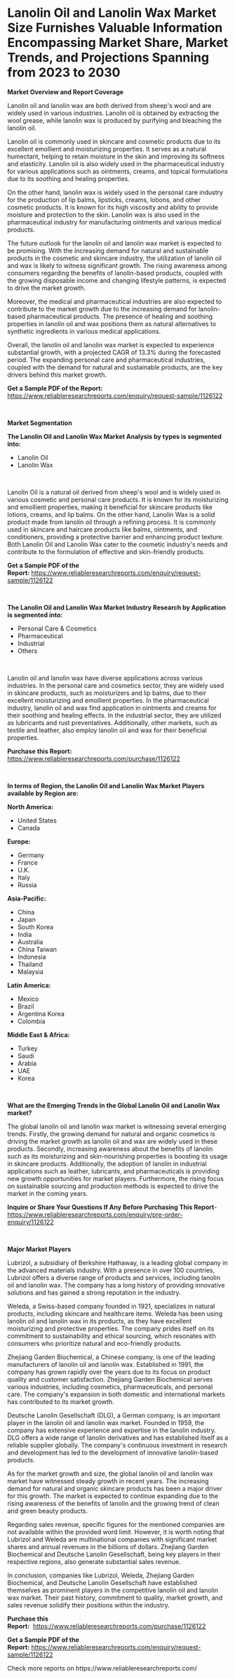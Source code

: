 <p><h1>Lanolin Oil and Lanolin Wax Market Size Furnishes Valuable Information Encompassing Market Share, Market Trends, and Projections Spanning from 2023 to 2030</h1></p><p><strong>Market Overview and Report Coverage</strong></p>
<p><p>Lanolin oil and lanolin wax are both derived from sheep's wool and are widely used in various industries. Lanolin oil is obtained by extracting the wool grease, while lanolin wax is produced by purifying and bleaching the lanolin oil. </p><p>Lanolin oil is commonly used in skincare and cosmetic products due to its excellent emollient and moisturizing properties. It serves as a natural humectant, helping to retain moisture in the skin and improving its softness and elasticity. Lanolin oil is also widely used in the pharmaceutical industry for various applications such as ointments, creams, and topical formulations due to its soothing and healing properties.</p><p>On the other hand, lanolin wax is widely used in the personal care industry for the production of lip balms, lipsticks, creams, lotions, and other cosmetic products. It is known for its high viscosity and ability to provide moisture and protection to the skin. Lanolin wax is also used in the pharmaceutical industry for manufacturing ointments and various medical products.</p><p>The future outlook for the lanolin oil and lanolin wax market is expected to be promising. With the increasing demand for natural and sustainable products in the cosmetic and skincare industry, the utilization of lanolin oil and wax is likely to witness significant growth. The rising awareness among consumers regarding the benefits of lanolin-based products, coupled with the growing disposable income and changing lifestyle patterns, is expected to drive the market growth.</p><p>Moreover, the medical and pharmaceutical industries are also expected to contribute to the market growth due to the increasing demand for lanolin-based pharmaceutical products. The presence of healing and soothing properties in lanolin oil and wax positions them as natural alternatives to synthetic ingredients in various medical applications.</p><p>Overall, the lanolin oil and lanolin wax market is expected to experience substantial growth, with a projected CAGR of 13.3% during the forecasted period. The expanding personal care and pharmaceutical industries, coupled with the demand for natural and sustainable products, are the key drivers behind this market growth.</p></p>
<p><strong>Get a Sample PDF of the Report:</strong> <a href="https://www.reliableresearchreports.com/enquiry/request-sample/1126122">https://www.reliableresearchreports.com/enquiry/request-sample/1126122</a></p>
<p>&nbsp;</p>
<p><strong>Market Segmentation</strong></p>
<p><strong>The Lanolin Oil and Lanolin Wax Market Analysis by types is segmented into:</strong></p>
<p><ul><li>Lanolin Oil</li><li>Lanolin Wax</li></ul></p>
<p>&nbsp;</p>
<p><p>Lanolin Oil is a natural oil derived from sheep's wool and is widely used in various cosmetic and personal care products. It is known for its moisturizing and emollient properties, making it beneficial for skincare products like lotions, creams, and lip balms. On the other hand, Lanolin Wax is a solid product made from lanolin oil through a refining process. It is commonly used in skincare and haircare products like balms, ointments, and conditioners, providing a protective barrier and enhancing product texture. Both Lanolin Oil and Lanolin Wax cater to the cosmetic industry's needs and contribute to the formulation of effective and skin-friendly products.</p></p>
<p><strong>Get a Sample PDF of the Report:</strong>&nbsp;<a href="https://www.reliableresearchreports.com/enquiry/request-sample/1126122">https://www.reliableresearchreports.com/enquiry/request-sample/1126122</a></p>
<p>&nbsp;</p>
<p><strong>The Lanolin Oil and Lanolin Wax Market Industry Research by Application is segmented into:</strong></p>
<p><ul><li>Personal Care & Cosmetics</li><li>Pharmaceutical</li><li>Industrial</li><li>Others</li></ul></p>
<p>&nbsp;</p>
<p><p>Lanolin oil and lanolin wax have diverse applications across various industries. In the personal care and cosmetics sector, they are widely used in skincare products, such as moisturizers and lip balms, due to their excellent moisturizing and emollient properties. In the pharmaceutical industry, lanolin oil and wax find application in ointments and creams for their soothing and healing effects. In the industrial sector, they are utilized as lubricants and rust preventatives. Additionally, other markets, such as textile and leather, also employ lanolin oil and wax for their beneficial properties.</p></p>
<p><strong>Purchase this Report:</strong>&nbsp; <a href="https://www.reliableresearchreports.com/purchase/1126122">https://www.reliableresearchreports.com/purchase/1126122</a></p>
<p>&nbsp;</p>
<p><strong>In terms of Region, the Lanolin Oil and Lanolin Wax Market Players available by Region are:</strong></p>
<p>
    <p> <strong> North America: </strong>
        <ul>
            <li>United States</li>
            <li>Canada</li>
        </ul>
        </p> 
    <p> <strong> Europe: </strong>
        <ul>
            <li>Germany</li>
            <li>France</li>
            <li>U.K.</li>
            <li>Italy</li>
            <li>Russia</li>
        </ul>
        </p> 
    <p> <strong> Asia-Pacific: </strong>
        <ul>
            <li>China</li>
            <li>Japan</li>
            <li>South Korea</li>
            <li>India</li>
            <li>Australia</li>
            <li>China Taiwan</li>
            <li>Indonesia</li>
            <li>Thailand</li>
            <li>Malaysia</li>
        </ul>
        </p> 
    <p> <strong> Latin America: </strong>
        <ul>
            <li>Mexico</li>
            <li>Brazil</li>
            <li>Argentina Korea</li>
            <li>Colombia</li>
        </ul>
        </p> 
    <p> <strong> Middle East & Africa: </strong>
        <ul>
            <li>Turkey</li>
            <li>Saudi</li>
            <li>Arabia</li>
            <li>UAE</li>
            <li>Korea</li>
        </ul>
    </p>
    </p>
<p>&nbsp;</p>
<p><strong>What are the Emerging Trends in the Global Lanolin Oil and Lanolin Wax market?</strong></p>
<p><p>The global lanolin oil and lanolin wax market is witnessing several emerging trends. Firstly, the growing demand for natural and organic cosmetics is driving the market growth as lanolin oil and wax are widely used in these products. Secondly, increasing awareness about the benefits of lanolin such as its moisturizing and skin-nourishing properties is boosting its usage in skincare products. Additionally, the adoption of lanolin in industrial applications such as leather, lubricants, and pharmaceuticals is providing new growth opportunities for market players. Furthermore, the rising focus on sustainable sourcing and production methods is expected to drive the market in the coming years.</p></p>
<p><strong>Inquire or Share Your Questions If Any Before Purchasing This Report</strong>- <a href="https://www.reliableresearchreports.com/enquiry/pre-order-enquiry/1126122">https://www.reliableresearchreports.com/enquiry/pre-order-enquiry/1126122</a></p>
<p>&nbsp;</p>
<p><strong>Major Market Players</strong></p>
<p><p>Lubrizol, a subsidiary of Berkshire Hathaway, is a leading global company in the advanced materials industry. With a presence in over 100 countries, Lubrizol offers a diverse range of products and services, including lanolin oil and lanolin wax. The company has a long history of providing innovative solutions and has gained a strong reputation in the industry. </p><p>Weleda, a Swiss-based company founded in 1921, specializes in natural products, including skincare and healthcare items. Weleda has been using lanolin oil and lanolin wax in its products, as they have excellent moisturizing and protective properties. The company prides itself on its commitment to sustainability and ethical sourcing, which resonates with consumers who prioritize natural and eco-friendly products.</p><p>Zhejiang Garden Biochemical, a Chinese company, is one of the leading manufacturers of lanolin oil and lanolin wax. Established in 1991, the company has grown rapidly over the years due to its focus on product quality and customer satisfaction. Zhejiang Garden Biochemical serves various industries, including cosmetics, pharmaceuticals, and personal care. The company's expansion in both domestic and international markets has contributed to its market growth.</p><p>Deutsche Lanolin Gesellschaft (DLG), a German company, is an important player in the lanolin oil and lanolin wax market. Founded in 1959, the company has extensive experience and expertise in the lanolin industry. DLG offers a wide range of lanolin derivatives and has established itself as a reliable supplier globally. The company's continuous investment in research and development has led to the development of innovative lanolin-based products.</p><p>As for the market growth and size, the global lanolin oil and lanolin wax market have witnessed steady growth in recent years. The increasing demand for natural and organic skincare products has been a major driver for this growth. The market is expected to continue expanding due to the rising awareness of the benefits of lanolin and the growing trend of clean and green beauty products.</p><p>Regarding sales revenue, specific figures for the mentioned companies are not available within the provided word limit. However, it is worth noting that Lubrizol and Weleda are multinational companies with significant market shares and annual revenues in the billions of dollars. Zhejiang Garden Biochemical and Deutsche Lanolin Gesellschaft, being key players in their respective regions, also generate substantial sales revenue.</p><p>In conclusion, companies like Lubrizol, Weleda, Zhejiang Garden Biochemical, and Deutsche Lanolin Gesellschaft have established themselves as prominent players in the competitive lanolin oil and lanolin wax market. Their past history, commitment to quality, market growth, and sales revenue solidify their positions within the industry.</p></p>
<p><strong>Purchase this Report:</strong>&nbsp;&nbsp;<a href="https://www.reliableresearchreports.com/purchase/1126122">https://www.reliableresearchreports.com/purchase/1126122</a></p>
<p></p>
<p><strong>Get a Sample PDF of the Report:</strong>&nbsp;<a href="https://www.reliableresearchreports.com/enquiry/request-sample/1126122">https://www.reliableresearchreports.com/enquiry/request-sample/1126122</a></p>
<p>Check more reports on https://www.reliableresearchreports.com/</p>